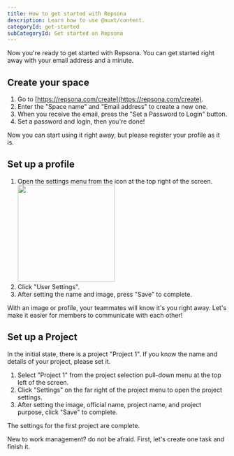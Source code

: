 ```yaml
---
title: How to get started with Repsona
description: Learn how to use @nuxt/content.
categoryId: get-started
subCategoryId: Get started on Repsona
---
```


Now you're ready to get started with Repsona. You can get started right away with your email address and a minute.

## Create your space

1. Go to [https://repsona.com/create](https://repsona.com/create).
1. Enter the "Space name" and "Email address" to create a new one.
1. When you receive the email, press the "Set a Password to Login" button.
1. Set a password and login, then you're done!

Now you can start using it right away, but please register your profile as it is.

## Set up a profile

1. Open the settings menu from the icon at the top right of the screen.<br><img src="/images/help/menu-button.png" width="222">
2. Click "User Settings".
3. After setting the name and image, press "Save" to complete.

With an image or profile, your teammates will know it's you right away. Let's make it easier for members to communicate with each other!

## Set up a Project

In the initial state, there is a project "Project 1".
If you know the name and details of your project, please set it.

1. Select "Project 1" from the project selection pull-down menu at the top left of the screen.
1. Click "Settings" on the far right of the project menu to open the project settings.
2. After setting the image, official name, project name, and project purpose, click "Save" to complete.

The settings for the first project are complete.

New to work management? do not be afraid. First, let's create one task and finish it.
